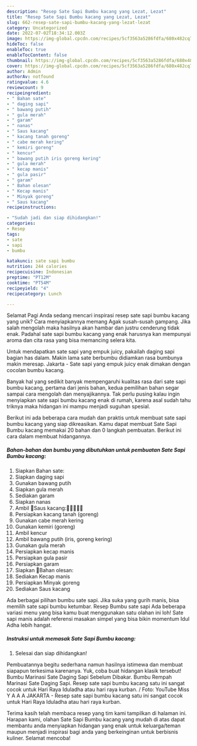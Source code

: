 ```yaml
---
description: "Resep Sate Sapi Bumbu kacang yang Lezat, Lezat"
title: "Resep Sate Sapi Bumbu kacang yang Lezat, Lezat"
slug: 662-resep-sate-sapi-bumbu-kacang-yang-lezat-lezat
category: Uncategorized
date: 2022-07-02T18:34:12.003Z
image: https://img-global.cpcdn.com/recipes/5cf3563a5286fdfa/680x482cq70/sate-sapi-bumbu-kacang-foto-resep-utama.jpg
hideToc: false
enableToc: true
enableTocContent: false
thumbnail: https://img-global.cpcdn.com/recipes/5cf3563a5286fdfa/680x482cq70/sate-sapi-bumbu-kacang-foto-resep-utama.jpg
cover: https://img-global.cpcdn.com/recipes/5cf3563a5286fdfa/680x482cq70/sate-sapi-bumbu-kacang-foto-resep-utama.jpg
author: Admin
authorAv: notfound
ratingvalue: 4.6
reviewcount: 9
recipeingredient:
- " Bahan sate"
- " daging sapi"
- " bawang putih"
- " gula merah"
- " garam"
- " nanas"
- " Saus kacang"
- " kacang tanah goreng"
- " cabe merah kering"
- " kemiri goreng"
- " kencur"
- " bawang putih iris goreng kering"
- " gula merah"
- " kecap manis"
- " gula pasir"
- " garam"
- " Bahan olesan"
- " Kecap manis"
- " Minyak goreng"
- " Saus kacang"
recipeinstructions:

- "Sudah jadi dan siap dihidangkan!"
categories:
- Resep
tags:
- sate
- sapi
- bumbu

katakunci: sate sapi bumbu 
nutrition: 244 calories
recipecuisine: Indonesian
preptime: "PT12M"
cooktime: "PT54M"
recipeyield: "4"
recipecategory: Lunch

---
```



Selamat Pagi Anda sedang mencari inspirasi resep sate sapi bumbu kacang yang unik? Cara menyiapkannya memang Agak susah-susah gampang. Jika salah mengolah maka hasilnya akan hambar dan justru cenderung tidak enak. Padahal sate sapi bumbu kacang yang enak harusnya kan mempunyai aroma dan cita rasa yang bisa memancing selera kita.


Untuk mendapatkan sate sapi yang empuk juicy, pakailah daging sapi bagian has dalam. Makin lama sate berbumbu didiamkan rasa bumbunya makin meresap. Jakarta - Sate sapi yang empuk juicy enak dimakan dengan cocolan bumbu kacang.

Banyak hal yang sedikit banyak mempengaruhi kualitas rasa dari sate sapi bumbu kacang, pertama dari jenis bahan, kedua pemilihan bahan segar sampai cara mengolah dan menyajikannya. Tak perlu pusing kalau ingin menyiapkan sate sapi bumbu kacang enak di rumah, karena asal sudah tahu triknya maka hidangan ini mampu menjadi suguhan spesial.


Berikut ini ada beberapa cara mudah dan praktis untuk membuat sate sapi bumbu kacang yang siap dikreasikan. Kamu dapat membuat Sate Sapi Bumbu kacang memakai 20 bahan dan 0 langkah pembuatan. Berikut ini cara dalam membuat hidangannya.

<!--inarticleads1-->

##### Bahan-bahan dan bumbu yang dibutuhkan untuk pembuatan Sate Sapi Bumbu kacang:

1. Siapkan  Bahan sate:
1. Siapkan  daging sapi
1. Gunakan  bawang putih
1. Siapkan  gula merah
1. Sediakan  garam
1. Siapkan  nanas
1. Ambil  💢Saus kacang:🥜🥜🥜🥜🥜
1. Persiapkan  kacang tanah (goreng)
1. Gunakan  cabe merah kering
1. Gunakan  kemiri (goreng)
1. Ambil  kencur
1. Ambil  bawang putih (iris, goreng kering)
1. Gunakan  gula merah
1. Persiapkan  kecap manis
1. Persiapkan  gula pasir
1. Persiapkan  garam
1. Siapkan  💢Bahan olesan:
1. Sediakan  Kecap manis
1. Persiapkan  Minyak goreng
1. Sediakan  Saus kacang


Ada berbagai pilihan bumbu sate sapi. Jika suka yang gurih manis, bisa memilih sate sapi bumbu ketumbar. Resep Bumbu sate sapi Ada beberapa variasi menu yang bisa kamu buat menggunakan satu olahan ini loh! Sate sapi manis adalah referensi masakan simpel yang bisa bikin momentum Idul Adha lebih hangat. 

<!--inarticleads2-->

##### Instruksi untuk memasak Sate Sapi Bumbu kacang:


1. Selesai dan siap dihidangkan!

Pembuatannya begitu sederhana namun hasilnya istimewa dan membuat siapapun terkesima karenanya. Yuk, coba buat hidangan klasik tersebut! Bumbu Marinasi Sate Daging Sapi Sebelum Dibakar. Bumbu Rempah Marinasi Sate Daging Sapi. Resep sate sapi bumbu kacang satu ini sangat cocok untuk Hari Raya Iduladha atau hari raya kurban. / Foto: YouTube Miss Y A A A JAKARTA - Resep sate sapi bumbu kacang satu ini sangat cocok untuk Hari Raya Iduladha atau hari raya kurban. 

Terima kasih telah membaca resep yang tim kami tampilkan di halaman ini. Harapan kami, olahan Sate Sapi Bumbu kacang yang mudah di atas dapat membantu anda menyiapkan hidangan yang enak untuk keluarga/teman maupun menjadi inspirasi bagi anda yang berkeinginan untuk berbisnis kuliner. Selamat mencoba!
